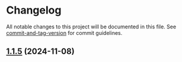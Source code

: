 # Changelog

All notable changes to this project will be documented in this file. See [commit-and-tag-version](https://github.com/absolute-version/commit-and-tag-version) for commit guidelines.

## [1.1.5](https://github.com/juanfraherrero/Environment-Tab-Loader-Extension/compare/v1.1.4...v1.1.5) (2024-11-08)

